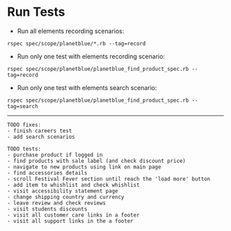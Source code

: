 # Run Tests

* Run all elements recording scenarios:

```
rspec spec/scope/planetblue/*.rb --tag=record
```

* Run only one test with elements recording scenario:

```
rspec spec/scope/planetblue/planetblue_find_product_spec.rb --tag=record
```

* Run only one test with elements search scenario:

```
rspec spec/scope/planetblue/planetblue_find_product_spec.rb --tag=search
```

---
```
TODO fixes:
- finish careers test
- add search scenarios
```

```
TODO tests:
- purchase product if logged in
- find products with sale label (and check discount price)
- navigate to new products using link on main page
- find accessories details
- scroll Festival Fever section until reach the 'load more' button
- add item to whishlist and check whishlist
- visit accessibility statement page
- change shipping country and currency
- leave review and check reviews
- visit students discounts
- visit all customer care links in a footer
- visit all support links in the a footer
